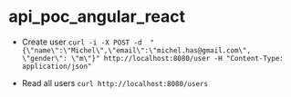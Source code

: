 # api_poc_angular_react

- Create user
`curl -i -X POST -d  "{\"name\":\"Michel\",\"email\":\"michel.has@gmail.com\", \"gender\": \"m\"}" http://localhost:8080/user -H "Content-Type: application/json"`

- Read all users
`curl http://localhost:8080/users`